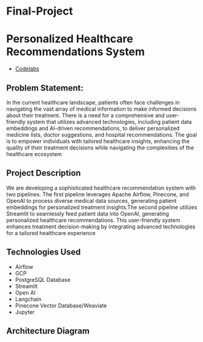 # Final-Project
# Personalized Healthcare Recommendations System

- [Codelabs](https://codelabs-preview.appspot.com/?file_id=1y61v1qp4Ka0kiWXvonMbmfMXaKszp-lO-T1XDsl-l0M#0)

## Problem Statement:

In the current healthcare landscape, patients often face challenges in navigating the vast array of medical information to make informed decisions about their treatment. There is a need for a comprehensive and user-friendly system that utilizes advanced technologies, including patient data embeddings and AI-driven recommendations, to deliver personalized medicine lists, doctor suggestions, and hospital recommendations. The goal is to empower individuals with tailored healthcare insights, enhancing the quality of their treatment decisions while navigating the complexities of the healthcare ecosystem


## Project Description
We are developing a sophisticated healthcare recommendation system with two pipelines. The first pipeline leverages Apache Airflow, Pinecone, and OpenAI to process diverse medical data sources, generating patient embeddings for personalized treatment insights.The second pipeline utilizes Streamlit to seamlessly feed patient data into OpenAI, generating personalized healthcare recommendations. This user-friendly system enhances treatment decision-making by integrating advanced technologies for a tailored healthcare experience

## Technologies Used
- Airflow
- GCP
- PostgreSQL Database
- Streamlit
- Open AI
- Langchain
- Pinecone Vector Database/Weaviate
- Jupyter

## Architecture Diagram







